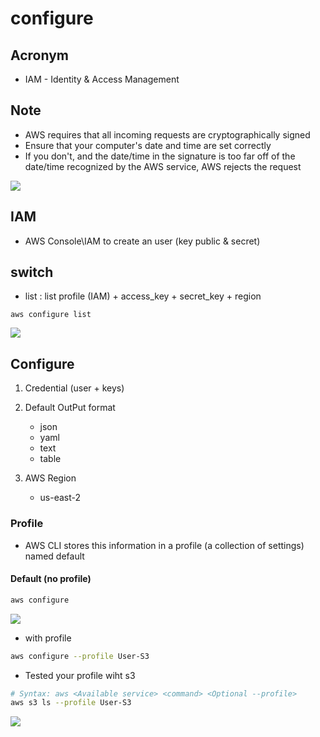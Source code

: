 # configure

## Acronym
* IAM - Identity & Access Management

## Note
* AWS requires that all incoming requests are cryptographically signed
* Ensure that your computer's date and time are set correctly
* If you don't, and the date/time in the signature is too
  far off of the date/time recognized by the AWS service, AWS rejects the request

[<img src="https://i.imgur.com/NxScs6K.png">](https://i.imgur.com/NxScs6K.png)

## IAM
* AWS Console\IAM to create an user (key public & secret)

## switch
* list : list profile (IAM) + access_key + secret_key + region
````
aws configure list
````
[<img src="https://i.imgur.com/CsGHtNf.png">](https://i.imgur.com/CsGHtNf.png)

## Configure
1) Credential (user + keys)

2) Default OutPut format
    * json
    * yaml
    * text
    * table
  
3) AWS Region
    * us-east-2

### Profile
* AWS CLI stores this information in a profile (a collection of settings) named default

#### Default (no profile)
````Bash
aws configure 
````
[<img src="https://i.imgur.com/MEe4PSd.png">](https://i.imgur.com/MEe4PSd.png)

* with profile
````Bash
aws configure --profile User-S3
````

* Tested your profile wiht s3

````Bash
# Syntax: aws <Available service> <command> <Optional --profile>
aws s3 ls --profile User-S3
````
[<img src="https://i.imgur.com/mfBnr2s.png">](https://i.imgur.com/mfBnr2s.png)
